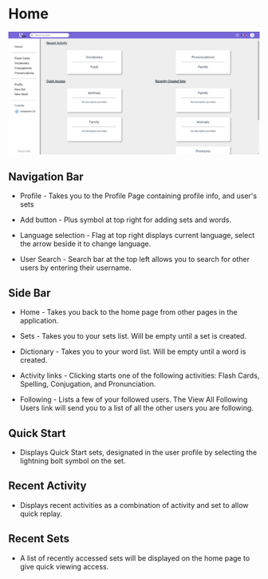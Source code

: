 # Home

![Homepage](./images/homepage.png)


## Navigation Bar

- Profile - Takes you to the Profile Page containing profile info, and user's sets

- Add button - Plus symbol at top right for adding sets and words.

- Language selection - Flag at top right displays current language, select the arrow beside it to change language.

- User Search - Search bar at the top left allows you to search for other users by entering their username.

## Side Bar

- Home - Takes you back to the home page from other pages in the application.

- Sets - Takes you to your sets list. Will be empty until a set is created.

- Dictionary - Takes you to your word list. Will be empty until a word is created.

- Activity links - Clicking starts one of the following activities: Flash Cards, Spelling, Conjugation, and Pronunciation.

- Following - Lists a few of your followed users. The View All Following Users link will send you to a list of all the other users you are following.

## Quick Start

- Displays Quick Start sets, designated in the user profile by selecting the lightning bolt symbol on the set.

## Recent Activity

- Displays recent activities as a combination of activity and set to allow quick replay.

## Recent Sets

- A list of recently accessed sets will be displayed on the home page to give quick viewing access.
